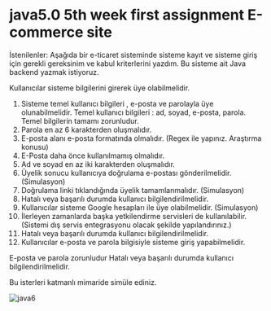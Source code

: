 # java5.0 5th week first assignment E-commerce site

 
İstenilenler: 
Aşağıda bir e-ticaret sisteminde sisteme kayıt ve sisteme giriş için gerekli gereksinim ve kabul kriterlerini yazdım. Bu sisteme ait Java backend yazmak istiyoruz.

Kullanıcılar sisteme bilgilerini girerek üye olabilmelidir.

1) Sisteme temel kullanıcı bilgileri , e-posta ve parolayla üye olunabilmelidir. Temel kullanıcı bilgileri : ad, soyad, e-posta, parola. Temel bilgilerin tamamı zorunludur.
2) Parola en az 6 karakterden oluşmalıdır.
3) E-posta alanı e-posta formatında olmalıdır. (Regex ile yapınız. Araştırma konusu)
4) E-Posta daha önce kullanılmamış olmalıdır.
5) Ad ve soyad en az iki karakterden oluşmalıdır.
6) Üyelik sonucu kullanıcıya doğrulama e-postası gönderilmelidir. (Simulasyon)
7) Doğrulama linki tıklandığında üyelik tamamlanmalıdır. (Simulasyon)
8) Hatalı veya başarılı durumda kullanıcı bilgilendirilmelidir.
9) Kullanıcılar sisteme Google hesapları ile üye olabilmelidir. (Simulasyon)
10) İlerleyen zamanlarda başka yetkilendirme servisleri de kullanılabilir. (Sistemi dış servis entegrasyonu olacak şekilde yapılandırınız.)
11) Hatalı veya başarılı durumda kullanıcı bilgilendirilmelidir.
12) Kullanıcılar e-posta ve parola bilgisiyle sisteme giriş yapabilmelidir.

E-posta ve parola zorunludur
Hatalı veya başarılı durumda kullanıcı bilgilendirilmelidir.

Bu isterleri katmanlı mimaride simüle ediniz.

![java6](https://user-images.githubusercontent.com/73845925/117317882-9862c480-ae92-11eb-9106-1d36ad6918d2.png)
